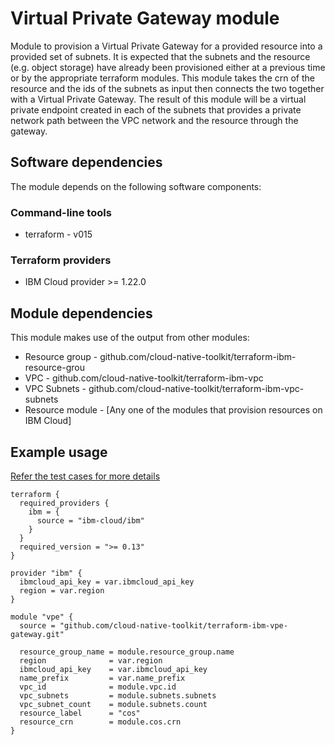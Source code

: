 # Virtual Private Gateway module

Module to provision a Virtual Private Gateway for a provided resource into a provided set of subnets. It is expected that the subnets and the resource (e.g. object storage) have already been provisioned either at a previous time or by the appropriate terraform modules. This module takes the crn of the resource and the ids of the subnets as input then connects the two together with a Virtual Private Gateway. The result of this module will be a virtual private endpoint created in each of the subnets that provides a private network path between the VPC network and the resource through the gateway.

## Software dependencies

The module depends on the following software components:

### Command-line tools

- terraform - v015

### Terraform providers

- IBM Cloud provider >= 1.22.0

## Module dependencies

This module makes use of the output from other modules:

- Resource group - github.com/cloud-native-toolkit/terraform-ibm-resource-grou
- VPC - github.com/cloud-native-toolkit/terraform-ibm-vpc
- VPC Subnets - github.com/cloud-native-toolkit/terraform-ibm-vpc-subnets
- Resource module - [Any one of the modules that provision resources on IBM Cloud]

## Example usage

[Refer the test cases for more details](test/stages/stage2-vpe-icr.tf)

```hcl-terraform
terraform {
  required_providers {
    ibm = {
      source = "ibm-cloud/ibm"
    }
  }
  required_version = ">= 0.13"
}

provider "ibm" {
  ibmcloud_api_key = var.ibmcloud_api_key
  region = var.region
}

module "vpe" {
  source = "github.com/cloud-native-toolkit/terraform-ibm-vpe-gateway.git"

  resource_group_name = module.resource_group.name
  region              = var.region
  ibmcloud_api_key    = var.ibmcloud_api_key
  name_prefix         = var.name_prefix
  vpc_id              = module.vpc.id
  vpc_subnets         = module.subnets.subnets
  vpc_subnet_count    = module.subnets.count
  resource_label      = "cos"
  resource_crn        = module.cos.crn
}
```
